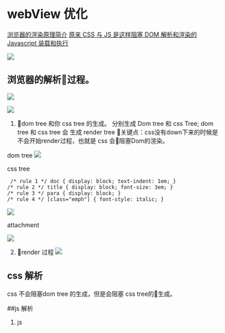 # webView 优化

[浏览器的渲染原理简介](https://coolshell.cn/articles/9666.html)
[原来 CSS 与 JS 是这样阻塞 DOM 解析和渲染的](https://juejin.im/post/59c60691518825396f4f71a1)
[Javascript 装载和执行
](http://www.linjunlong.com/p/1156.html)



![](https://tech.meituan.com/img/webviewspeed/time.png)


## 浏览器的解析过程。
![](https://coolshell.cn/wp-content/uploads/2013/05/Render-Process-768x250.jpg)


![](http://taligarsiel.com/Projects/webkitflow.png)

1. dom tree 和你 css tree 的生成。
分别生成 Dom tree 和 css Tree;
dom tree 和 css tree 会 生成 render tree 
关键点：css没有down下来的时候是不会开始render过程，也就是 css 会阻塞Dom的渲染。

dom tree
![](https://coolshell.cn/wp-content/uploads/2013/05/DOM-Tree-01.jpg)



css tree
```
 /* rule 1 */ doc { display: block; text-indent: 1em; }
/* rule 2 */ title { display: block; font-size: 3em; }
/* rule 3 */ para { display: block; }
/* rule 4 */ [class="emph"] { font-style: italic; }

```

![](https://coolshell.cn/wp-content/uploads/2013/05/CSS-Rule-Tree-Example.jpg)


attachment

![](https://coolshell.cn/wp-content/uploads/2013/05/CSS-Content-Tree-Example.jpg)




2. render 过程
![](https://coolshell.cn/wp-content/uploads/2013/05/Render-Process-Skipping-1024x282.jpg)



## css 解析
css 不会阻塞dom tree 的生成，但是会阻塞 css  tree的生成。


##js 解析

1. js <script>

```
<script src="//other-domain.com/1.js"></script>
<script src="2.js"></script>
```
  1. js downloading is parallel,excute order by order
  2. 执行script 的过程中会阻塞页面的渲染：浏览器觉得js 可能会操作dom，导致他白渲染了
  3. 浏览器遇到script ，都会重新渲染一次
   ```
   <body>
    <div></div>
    <script src="/js/sleep3000-logDiv.js"></script>
    <style>
        div {
            background: lightgrey;
        }
    </style>
    <script src="/js/sleep5000-logDiv.js"></script>
    <link rel="stylesheet" href="/css/common.css">
    </body>
    ```
  








## webview的初始化


| 首次初始化时间   | 二次初始化时间 |
| ---------------- | -------------- |
| iOS（UIWebView） | 306.56         | 76.43  |
| iOS（WKWebView） | 763.26         | 457.25 |
| Android          | 192.79 *       | 142.53 |






# 优化监控工具

## 





##   相关指标
![](https://developers.google.com/web/fundamentals/performance/images/perf-metrics-load-timeline.png)
first-contentful-paint: something has happen; first element paint;


first-meaning-content:be useful




















